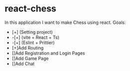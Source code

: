 # react-chess
In this application I want to make Chess using react.
Goals:
- [+] (Setting project)
- -[+] (vite + React + Ts)
- -[+] (Eslint + Prittier)
- [+]Add Routing
- []Add Registration and Login Pages
- []Add Game Page
- []Add Chat
